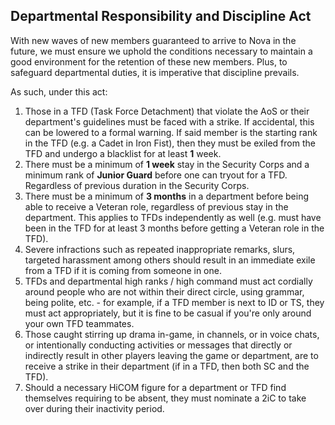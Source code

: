 ## Departmental Responsibility and Discipline Act

With new waves of new members guaranteed to arrive to Nova in the future, we must ensure we uphold the conditions necessary to maintain a good environment for the retention of these new members. Plus, to safeguard departmental duties, it is imperative that discipline prevails.

As such, under this act:
1. Those in a TFD (Task Force Detachment) that violate the AoS or their department's guidelines must be faced with a strike. If accidental, this can be lowered to a formal warning. If said member is the starting rank in the TFD (e.g. a Cadet in Iron Fist), then they must be exiled from the TFD and undergo a blacklist for at least **1** week.
2. There must be a minimum of **1 week** stay in the Security Corps and a minimum rank of **Junior Guard** before one can tryout for a TFD. Regardless of previous duration in the Security Corps.
3. There must be a minimum of **3 months** in a department before being able to receive a Veteran role, regardless of previous stay in the department. This applies to TFDs independently as well (e.g. must have been in the TFD for at least 3 months before getting a Veteran role in the TFD).
4. Severe infractions such as repeated inappropriate remarks, slurs, targeted harassment among others should result in an immediate exile from a TFD if it is coming from someone in one.
5. TFDs and departmental high ranks / high command must act cordially around people who are not within their direct circle, using grammar, being polite, etc. - for example, if a TFD member is next to ID or TS, they must act appropriately, but it is fine to be casual if you're only around your own TFD teammates.
6. Those caught stirring up drama in-game, in channels, or in voice chats, or intentionally conducting activities or messages that directly or indirectly result in other players leaving the game or department, are to receive a strike in their department (if in a TFD, then both SC and the TFD).
7. Should a necessary HiCOM figure for a department or TFD find themselves requiring to be absent, they must nominate a 2iC to take over during their inactivity period.
